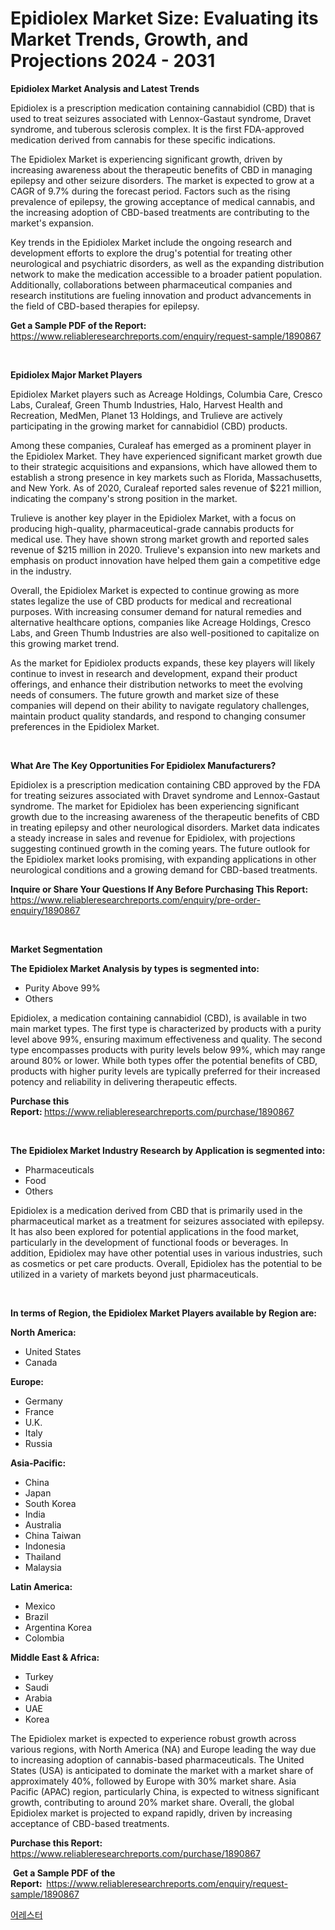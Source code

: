 <p><h1>Epidiolex Market Size: Evaluating its Market Trends, Growth, and Projections 2024 - 2031</h1></p><p><strong>Epidiolex Market Analysis and Latest Trends</strong></p>
<p><p>Epidiolex is a prescription medication containing cannabidiol (CBD) that is used to treat seizures associated with Lennox-Gastaut syndrome, Dravet syndrome, and tuberous sclerosis complex. It is the first FDA-approved medication derived from cannabis for these specific indications.</p><p>The Epidiolex Market is experiencing significant growth, driven by increasing awareness about the therapeutic benefits of CBD in managing epilepsy and other seizure disorders. The market is expected to grow at a CAGR of 9.7% during the forecast period. Factors such as the rising prevalence of epilepsy, the growing acceptance of medical cannabis, and the increasing adoption of CBD-based treatments are contributing to the market's expansion.</p><p>Key trends in the Epidiolex Market include the ongoing research and development efforts to explore the drug's potential for treating other neurological and psychiatric disorders, as well as the expanding distribution network to make the medication accessible to a broader patient population. Additionally, collaborations between pharmaceutical companies and research institutions are fueling innovation and product advancements in the field of CBD-based therapies for epilepsy.</p></p>
<p><strong>Get a Sample PDF of the Report:&nbsp;</strong> <a href="https://www.reliableresearchreports.com/enquiry/request-sample/1890867">https://www.reliableresearchreports.com/enquiry/request-sample/1890867</a></p>
<p>&nbsp;</p>
<p><strong>Epidiolex Major Market Players</strong></p>
<p><p>Epidiolex Market players such as Acreage Holdings, Columbia Care, Cresco Labs, Curaleaf, Green Thumb Industries, Halo, Harvest Health and Recreation, MedMen, Planet 13 Holdings, and Trulieve are actively participating in the growing market for cannabidiol (CBD) products.</p><p>Among these companies, Curaleaf has emerged as a prominent player in the Epidiolex Market. They have experienced significant market growth due to their strategic acquisitions and expansions, which have allowed them to establish a strong presence in key markets such as Florida, Massachusetts, and New York. As of 2020, Curaleaf reported sales revenue of $221 million, indicating the company's strong position in the market.</p><p>Trulieve is another key player in the Epidiolex Market, with a focus on producing high-quality, pharmaceutical-grade cannabis products for medical use. They have shown strong market growth and reported sales revenue of $215 million in 2020. Trulieve's expansion into new markets and emphasis on product innovation have helped them gain a competitive edge in the industry.</p><p>Overall, the Epidiolex Market is expected to continue growing as more states legalize the use of CBD products for medical and recreational purposes. With increasing consumer demand for natural remedies and alternative healthcare options, companies like Acreage Holdings, Cresco Labs, and Green Thumb Industries are also well-positioned to capitalize on this growing market trend.</p><p>As the market for Epidiolex products expands, these key players will likely continue to invest in research and development, expand their product offerings, and enhance their distribution networks to meet the evolving needs of consumers. The future growth and market size of these companies will depend on their ability to navigate regulatory challenges, maintain product quality standards, and respond to changing consumer preferences in the Epidiolex Market.</p></p>
<p>&nbsp;</p>
<p><strong>What Are The Key Opportunities For Epidiolex Manufacturers?</strong></p>
<p><p>Epidiolex is a prescription medication containing CBD approved by the FDA for treating seizures associated with Dravet syndrome and Lennox-Gastaut syndrome. The market for Epidiolex has been experiencing significant growth due to the increasing awareness of the therapeutic benefits of CBD in treating epilepsy and other neurological disorders. Market data indicates a steady increase in sales and revenue for Epidiolex, with projections suggesting continued growth in the coming years. The future outlook for the Epidiolex market looks promising, with expanding applications in other neurological conditions and a growing demand for CBD-based treatments.</p></p>
<p><strong>Inquire or Share Your Questions If Any Before Purchasing This Report:</strong> <a href="https://www.reliableresearchreports.com/enquiry/pre-order-enquiry/1890867">https://www.reliableresearchreports.com/enquiry/pre-order-enquiry/1890867</a></p>
<p>&nbsp;</p>
<p><strong>Market Segmentation</strong></p>
<p><strong>The Epidiolex Market Analysis by types is segmented into:</strong></p>
<p><ul><li>Purity Above 99%</li><li>Others</li></ul></p>
<p><p>Epidiolex, a medication containing cannabidiol (CBD), is available in two main market types. The first type is characterized by products with a purity level above 99%, ensuring maximum effectiveness and quality. The second type encompasses products with purity levels below 99%, which may range around 80% or lower. While both types offer the potential benefits of CBD, products with higher purity levels are typically preferred for their increased potency and reliability in delivering therapeutic effects.</p></p>
<p><strong>Purchase this Report:&nbsp;</strong><a href="https://www.reliableresearchreports.com/purchase/1890867">https://www.reliableresearchreports.com/purchase/1890867</a></p>
<p>&nbsp;</p>
<p><strong>The Epidiolex Market Industry Research by Application is segmented into:</strong></p>
<p><ul><li>Pharmaceuticals</li><li>Food</li><li>Others</li></ul></p>
<p><p>Epidiolex is a medication derived from CBD that is primarily used in the pharmaceutical market as a treatment for seizures associated with epilepsy. It has also been explored for potential applications in the food market, particularly in the development of functional foods or beverages. In addition, Epidiolex may have other potential uses in various industries, such as cosmetics or pet care products. Overall, Epidiolex has the potential to be utilized in a variety of markets beyond just pharmaceuticals.</p></p>
<p>&nbsp;</p>
<p><strong>In terms of Region, the Epidiolex Market Players available by Region are:</strong></p>
<p>
    <p> <strong> North America: </strong>
        <ul>
            <li>United States</li>
            <li>Canada</li>
        </ul>
        </p> 
    <p> <strong> Europe: </strong>
        <ul>
            <li>Germany</li>
            <li>France</li>
            <li>U.K.</li>
            <li>Italy</li>
            <li>Russia</li>
        </ul>
        </p> 
    <p> <strong> Asia-Pacific: </strong>
        <ul>
            <li>China</li>
            <li>Japan</li>
            <li>South Korea</li>
            <li>India</li>
            <li>Australia</li>
            <li>China Taiwan</li>
            <li>Indonesia</li>
            <li>Thailand</li>
            <li>Malaysia</li>
        </ul>
        </p> 
    <p> <strong> Latin America: </strong>
        <ul>
            <li>Mexico</li>
            <li>Brazil</li>
            <li>Argentina Korea</li>
            <li>Colombia</li>
        </ul>
        </p> 
    <p> <strong> Middle East & Africa: </strong>
        <ul>
            <li>Turkey</li>
            <li>Saudi</li>
            <li>Arabia</li>
            <li>UAE</li>
            <li>Korea</li>
        </ul>
    </p>
    </p>
<p><p>The Epidiolex market is expected to experience robust growth across various regions, with North America (NA) and Europe leading the way due to increasing adoption of cannabis-based pharmaceuticals. The United States (USA) is anticipated to dominate the market with a market share of approximately 40%, followed by Europe with 30% market share. Asia Pacific (APAC) region, particularly China, is expected to witness significant growth, contributing to around 20% market share. Overall, the global Epidiolex market is projected to expand rapidly, driven by increasing acceptance of CBD-based treatments.</p></p>
<p><strong>Purchase this Report: </strong><a href="https://www.reliableresearchreports.com/purchase/1890867">https://www.reliableresearchreports.com/purchase/1890867</a></p>
<p>&nbsp;<strong>Get a Sample PDF of the Report:&nbsp;&nbsp;</strong><a href="https://www.reliableresearchreports.com/enquiry/request-sample/1890867">https://www.reliableresearchreports.com/enquiry/request-sample/1890867</a></p>
<p><strong></strong></p>
<p><p><a href="https://github.com/laholand/Market-Research-Report-List-2/blob/main/6362273193786.md">어레스터</a></p></p>